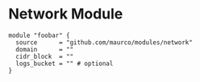 # Network Module

```hcl
module "foobar" {
  source      = "github.com/maurco/modules/network"
  domain      = ""
  cidr_block  = ""
  logs_bucket = "" # optional
}
```
